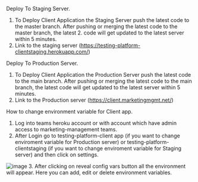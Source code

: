 Deploy To Staging Server.
1. To Deploy Client Application the Staging Server push the latest code to the master branch. After pushing or merging the latest code to the master branch, the latest 2. code will get updated to the latest server within 5 minutes.
3. Link to the staging server (https://testing-platform-clientstaging.herokuapp.com/) 

Deploy To Production Server.
1. To Deploy Client Application the Production Server push the latest code to the main branch. After pushing or merging the latest code to the main branch, the latest code will get updated to the latest server within 5 minutes.
3. Link to the Production server (https://client.marketingmgmt.net/)

How to change environment variable for Client app.
1. Log into teams heroku account or with account which have admin access to marketing-management teams.
2. After Login go to testing-platform-client app (if you want to change enviroment variable for Production server) or testing-platform-clientstaging (if you want to change enviroment variable for Staging server) and then click on settings. 

![image](https://user-images.githubusercontent.com/50096917/209548870-011ec664-649e-4a45-9db1-276e45c1dc42.png)
3. After clicking on reveal config vars button all the environment will appear. Here you can add, edit or delete environment variables.
